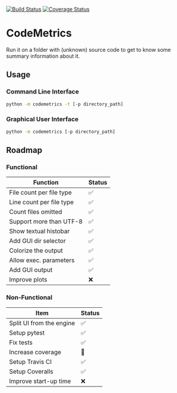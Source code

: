 [![Build Status](https://travis-ci.org/adrianstaniec/CodeMetrics.png?branch=master)](http://travis-ci.org/adrianstaniec/CodeMetrics?branch=master)
[![Coverage Status](https://coveralls.io/repos/github/adrianstaniec/CodeMetrics/badge.svg?branch=master)](https://coveralls.io/github/adrianstaniec/CodeMetrics?branch=master)

# CodeMetrics
Run it on a folder with (unknown) source code to get to know some summary information about it.

## Usage

### Command Line Interface
```bash
python -m codemetrics -t [-p directory_path]
```

### Graphical User Interface
```bash
python -m codemetrics [-p directory_path]
```

## Roadmap

### Functional

Function                 | Status
-------------------------|--------------------
File count per file type | :white_check_mark:
Line count per file type | :white_check_mark:
Count files omitted      | :white_check_mark:
Support more than UTF-8  | :white_check_mark:
Show textual histobar    | :white_check_mark:
Add GUI dir selector     | :white_check_mark:
Colorize the output      | :white_check_mark:
Allow exec. parameters   | :white_check_mark:
Add GUI output           | :white_check_mark:
Improve plots            | :x:

### Non-Functional

Item                        | Status
----------------------------|--------------------
Split UI from the engine    | :white_check_mark:
Setup pytest                | :white_check_mark:
Fix tests                   | :white_check_mark:
Increase coverage           | :construction:
Setup Travis CI             | :white_check_mark:
Setup Coveralls             | :white_check_mark:
Improve start-up time       | :x:
